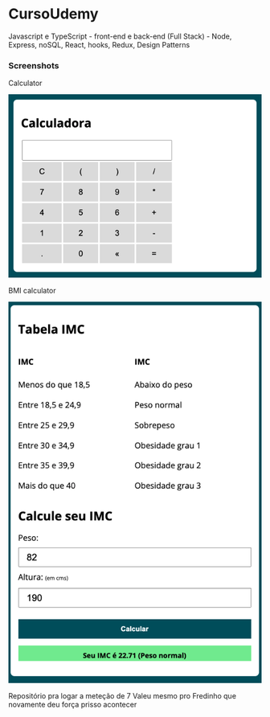 # CursoUdemy
Javascript e TypeScript - front-end e back-end (Full Stack) - Node, Express, noSQL, React, hooks, Redux, Design Patterns

### Screenshots

Calculator
 
![](cursoJS/screenshots/calculator.png)

BMI calculator
 
![](cursoJS/screenshots/BMI.png)


Repositório pra logar a meteção de 7
Valeu mesmo pro Fredinho que novamente deu força prisso acontecer
